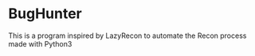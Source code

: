 # BugHunter
This is a program inspired by LazyRecon to automate the Recon process made with Python3
